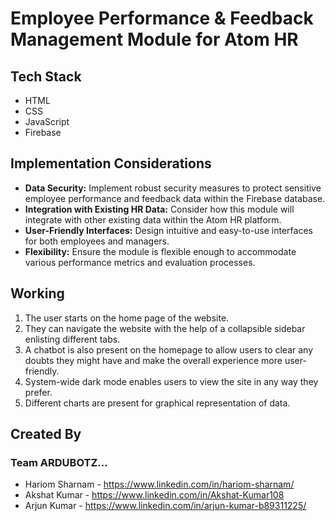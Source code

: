 # Employee Performance & Feedback Management Module for Atom HR

## Tech Stack

* HTML
* CSS
* JavaScript
* Firebase

## Implementation Considerations

* **Data Security:** Implement robust security measures to protect sensitive employee performance and feedback data within the Firebase database.
* **Integration with Existing HR Data:** Consider how this module will integrate with other existing data within the Atom HR platform.
* **User-Friendly Interfaces:** Design intuitive and easy-to-use interfaces for both employees and managers.
* **Flexibility:** Ensure the module is flexible enough to accommodate various performance metrics and evaluation processes.

## Working

1.  The user starts on the home page of the website.
2.  They can navigate the website with the help of a collapsible sidebar enlisting different tabs.
3.  A chatbot is also present on the homepage to allow users to clear any doubts they might have and make the overall experience more user-friendly.
4.  System-wide dark mode enables users to view the site in any way they prefer.
5.  Different charts are present for graphical representation of data.

## Created By

### Team ARDUBOTZ...
* Hariom Sharnam - https://www.linkedin.com/in/hariom-sharnam/
* Akshat Kumar - https://www.linkedin.com/in/Akshat-Kumar108
* Arjun Kumar - https://www.linkedin.com/in/arjun-kumar-b89311225/
